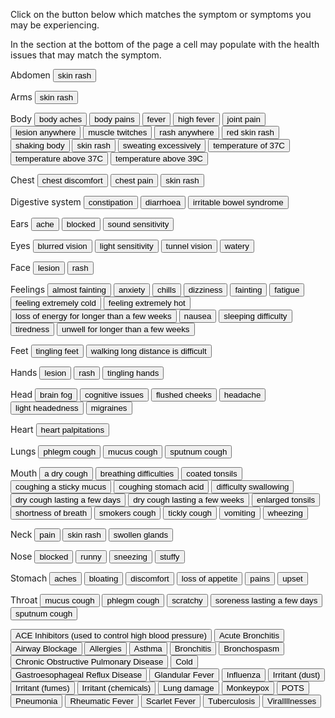 
<link href="./styles.css" rel="stylesheet" />

<p>Click on the button below which matches the symptom or symptoms you may be experiencing.</p>
<p>In the section at the bottom of the page a cell may populate with the health issues that may match the symptom.</p>

<form name="symptom">

<!-- Symptom -->

<p>Abdomen<span>
  <input value="skin rash" type="button" onClick="showTime(['ScarletFever'])">
  </span></p>

<p>Arms<span>
  <input value="skin rash" type="button" onClick="showTime(['ScarletFever']);">
</span></p>

<p>Body<span>
  <input value="body aches" type="button" onClick="showTime(['Influenza', 'Monkeypox'])">
  <input value="body pains" type="button" onClick="showTime(['Influenza']);">
  <input value="fever" type="button" onClick="showTime(['AcuteBronchitis', 'GlandularFever', 'Influenza']);">
  <input value="high fever" type="button" onClick="showTime(['Influenza', 'Pneumonia']);">
  <input value="joint pain" type="button" onClick="showTime(['GlandularFever', 'RheumaticFever']);">
  <input value="lesion anywhere" type="button" onClick="showTime(['Monkeypox'])">
  <input value="muscle twitches" type="button" onClick="showTime(['POTS']);">
  <input value="rash anywhere" type="button" onClick="showTime(['Monkeypox']);">
  <input value="red skin rash" type="button" onClick="showTime(['ScarletFever']);">
  <input value="shaking body" type="button" onClick="showTime(['POTS']);">
  <input value="skin rash" type="button" onClick="showTime(['ScarletFever']);">
  <input value="sweating excessively" type="button" onClick="showTime(['POTS']);">
  <input value="temperature of 37C" type="button" onClick="showTime(['Cold']);">
  <input value="temperature above 37C" type="button" onClick="showTime(['Influenza']);">
  <input value="temperature above 39C" type="button" onClick="showTime(['Influenza', 'RheumaticFever']);">
</span></p>

<p>Chest<span>
  <input value="chest discomfort" type="button" onClick="showTime(['AcuteBronchitis', 'POTS']);">
  <input value="chest pain" type="button" onClick="showTime(['AcuteBronchitis', 'POTS']);">
  <input value="skin rash" type="button" onClick="showTime(['ScarletFever']);">
</span></p>

<p>Digestive system<span>
  <input value="constipation" type="button" onClick="showTime(['POTS']);">
  <input value="diarrhoea" type="button" onClick="showTime(['Influenza', 'POTS']);">
  <input value="irritable bowel syndrome" type="button" onClick="showTime(['POTS']);">
</span></p>

<p>Ears<span>
  <input value="ache" type="button" onClick="showTime(['RheumaticFever']);">
  <input value="blocked" type="button" onClick="showTime(['Cold']);">
  <input value="sound sensitivity" type="button" onClick="showTime(['POTS']);">
</span></p>

<p>Eyes<span>
  <input value="blurred vision" type="button" onClick="showTime(['POTS']);">
  <input value="light sensitivity" type="button" onClick="showTime(['POTS']);">
  <input value="tunnel vision" type="button" onClick="showTime(['POTS']);">
  <input value="watery" type="button" onClick="showTime(['Cold']);">
</span></p>

<p>Face<span>
  <input value="lesion" type="button" onClick="showTime(['Monkeypox']);">
  <input value="rash" type="button" onClick="showTime(['Monkeypox']);">
</span></p>

<p>Feelings<span>
  <input value="almost fainting" type="button" onClick="showTime(['POTS']);">
  <input value="anxiety" type="button" onClick="showTime(['POTS']);">
  <input value="chills" type="button" onClick="showTime(['Influenza', 'Monkeypox', 'Pneumonia']);">
  <input value="dizziness" type="button" onClick="showTime(['POTS']);">
  <input value="fainting" type="button" onClick="showTime(['POTS']);">
  <input value="fatigue" type="button" onClick="showTime(['AcuteBronchitis', 'Monkeypox', 'POTS']);">
  <input value="feeling extremely cold" type="button" onClick="showTime(['POTS']);">
  <input value="feeling extremely hot" type="button" onClick="showTime(['POTS']);">
  <input value="loss of energy for longer than a few weeks" type="button" onClick="showTime(['GlandularFever', 'POTS']);">
  <input value="nausea" type="button" onClick="showTime(['POTS']);">
  <input value="sleeping difficulty" type="button" onClick="showTime(['POTS']);">
  <input value="tiredness" type="button" onClick="showTime(['Cold', 'GlandularFever', 'POTS']);">
  <input value="unwell for longer than a few weeks" type="button" onClick="showTime(['GlandularFever', 'POTS']);">
</span></p>

<p>Feet<span>
  <input value="tingling feet" type="button" onClick="showTime(['POTS']);">
  <input value="walking long distance is difficult" type="button" onClick="showTime(['POTS']);">
</span></p>

<p>Hands<span>
  <input value="lesion" type="button" onClick="showTime(['Monkeypox']);">
  <input value="rash" type="button" onClick="showTime(['Monkeypox']);">
  <input value="tingling hands" type="button" onClick="showTime(['POTS']);">
</span></p>

<p>Head<span>
  <input value="brain fog" name="brain fog" type="button" onClick="showTime(['POTS']);">
  <input value="cognitive issues" type="button" onClick="showTime(['POTS']);">
  <input value="flushed cheeks" type="button" onClick="showTime(['ScarletFever']);">
  <input value="headache" type="button" onClick="showTime(['Cold', 'GlandularFever', 'Influenza', 'POTS']);">
  <input value="light headedness" type="button" onClick="showTime(['POTS']);">
  <input value="migraines" type="button" onClick="showTime(['POTS']);">
</span></p>

<p>Heart<span>
  <input value="heart palpitations" type="button" onClick="showTime(['POTS']);">
</span></p>

<p>Lungs<span>
  <input value="phlegm cough" type="button" onClick="showTime(['Bronchitis', 'ChronicObstructivePulmonaryDisease', 'Pneumonia', 'Tuberculosis']);">
  <input value="mucus cough" type="button" onClick="showTime(['Bronchitis', 'ChronicObstructivePulmonaryDisease', 'Pneumonia', 'Tuberculosis']);">
  <input value="sputnum cough" type="button" onClick="showTime(['Bronchitis', 'ChronicObstructivePulmonaryDisease', 'Pneumonia', Tuberculosis]);">
</span></p>

<p>Mouth<span>
  <input value="a dry cough" type="button" onClick="showTime(['Cold', 'Influenza'])">
  <input value="breathing difficulties" type="button" onClick="showTime(['POTS']);">
  <input value="coated tonsils" type="button" onClick="showTime(['RheumaticFever']);">
  <input value="coughing a sticky mucus" type="button" onClick="showTime(['AcuteBronchitis', 'Asthma']);">
  <input value="coughing stomach acid" type="button" onClick="showTime(['GastroesophagealRefluxDisease'])">
  <input value="difficulty swallowing" type="button" onClick="showTime(['RheumaticFever']);">
  <input value="dry cough lasting a few days" type="button" onClick="showTime(['AirwayBlockage', 'IrritantDust', 'IrritantFumes', 'IrritantChemicals']);">
  <input value="dry cough lasting a few weeks" type="button" onClick="showTime(['ACEInhibitors', 'Asthma', 'Bronchospasm', 'ViralIllnesses']);">
  <input value="enlarged tonsils" type="button" onClick="showTime(['RheumaticFever']);">
  <input value="shortness of breath" type="button" onClick="showTime(['AcuteBronchitis', 'POTS']);">
  <input value="smokers cough" type="button" onClick="showTime(['LungDamage']);">
  <input value="tickly cough" type="button" onClick="showTime(['Allergies']);">
  <input value="vomiting" type="button" onClick="showTime(['Influenza']);">
  <input value="wheezing" type="button" onClick="showTime(['AcuteBronchitis']);">
</span></p>

<p>Neck<span>
  <input value="pain" type="button" onClick="showTime(['RheumaticFever']);">
  <input value="skin rash" type="button" onClick="showTime(['ScarletFever']);">
  <input value="swollen glands" type="button" onClick="showTime(['GlandularFever']);">
</span></p>

<p>Nose<span>
  <input value="blocked" type="button" onClick="showTime(['Cold', 'Influenza']);">
  <input value="runny" type="button" onClick="showTime(['Cold', 'Influenza']);">
  <input value="sneezing" type="button" onClick="showTime(['Cold', 'Influenza']);">
  <input value="stuffy" type="button" onClick="showTime(['Cold', 'Influenza']);">
</span></p>

<p>Stomach<span>
  <input value="aches" type="button" onClick="showTime(['Influenza', 'POTS']);">
  <input value="bloating" type="button" onClick="showTime(['POTS']);">
  <input value="discomfort" type="button" onClick="showTime(['Influenza', 'POTS']);">
  <input value="loss of appetite" type="button" onClick="showTime(['GlandularFever']);">
  <input value="pains" type="button" onClick="showTime(['Influenza', 'POTS']);">
  <input value="upset" type="button" onClick="showTime(['Influenza', 'POTS']);">
</span></p>

<p>Throat<span>
  <input value="mucus cough" type="button" onClick="showTime(['AcuteBronchitis', 'Asthma']);document.symptom.ViralIllnesses.value='Viral Illnesses';">
  <input value="phlegm cough" type="button" onClick="showTime(['AcuteBronchitis', 'Asthma']);document.symptom.ViralIllnesses.value='Viral Illnesses';">
  <input value="scratchy" type="button" onClick="showTime(['Cold']);">
  <input value="soreness lasting a few days" type="button" onClick="showTime(['GlandularFever', 'Influenza', 'ScarletFever', 'RheumaticFever']);">
  <input value="sputnum cough" type="button" onClick="showTime(['AcuteBronchitis', 'Allergies', 'Influenza']);document.symptom.ViralIllnesses.value='Viral Illnesses';">
</span></p>

<!-- Health condition -->

  <input value="ACE Inhibitors (used to control high blood pressure)" class="media-item" id="ACEInhibitors" type="button" name="ACEInhibitors" />
  <input value="Acute Bronchitis" class="media-item" id="AcuteBronchitis" type="button" name="AcuteBronchitis" />
  <input value="Airway Blockage" class="media-item" id="AirwayBlockage" type="button" name="AirwayBlockage" />
  <input value="Allergies" class="media-item" id="Allergies" type="button" name="Allergies" />
  <input value="Asthma" class="media-item" id="Asthma" type="button" name="Asthma" />
  <input value="Bronchitis" class="media-item" id="Bronchitis" type="button" name="Bronchitis" />
  <input value="Bronchospasm" class="media-item" id="Bronchospasm" type="button" name="Bronchospasm" />
  <input value="Chronic Obstructive Pulmonary Disease" class="media-item" id="ChronicObstructivePulmonaryDisease" type="button" name="ChronicObstructivePulmonaryDisease" />
  <input value="Cold" class="media-item" id="Cold" type="button" name="Cold" />
  <input value="Gastroesophageal Reflux Disease" class="media-item" id="GastroesophagealRefluxDisease" type="button" name="GastroesophagealRefluxDisease" />
  <input value="Glandular Fever" class="media-item" id="GlandularFever" type="button" name="GlandularFever" />
  <input value="Influenza" class="media-item" id="Influenza" type="button" name="Influenza" />
  <input value="Irritant (dust)" class="media-item" id="IrritantDust" type="button" name="IrritantDust" />
  <input value="Irritant (fumes)" class="media-item" id="IrritantFumes" type="button" name="IrritantFumes" />
  <input value="Irritant (chemicals)" class="media-item" id="IrritantChemicals" type="button" name="IrritantChemicals" />
  <input value="Lung damage" class="media-item" id="LungDamage" type="button" type="button" name="LungDamage" />
  <input value="Monkeypox" class="media-item" id="Monkeypox" type="button" name="Monkeypox" />
  <input value="POTS" class="media-item" id="POTS" type="button" name="POTS" />
  <input value="Pneumonia" class="media-item" id="Pneumonia" type="button" name="Pneumonia" />
  <input value="Rheumatic Fever" class="media-item" id="RheumaticFever" type="button" name="RheumaticFever" />
  <input value="Scarlet Fever" class="media-item" id="ScarletFever" type="button" name="ScarletFever" />
  <input value="Tuberculosis" class="media-item" id="Tuberculosis" type="button" name="Tuberculosis" />
  <input value="ViralIllnesses" class="media-item" id="ViralIllnesses" type="button" name="ViralIllnesses" />

</form>

<script src="script.js"></script>
